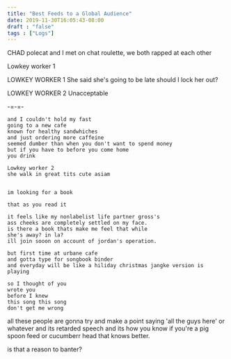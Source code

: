 ```yaml
---
title: "Best Feeds to a Global Audience"
date: 2019-11-30T16:05:43-08:00
draft : "false"
tags : ["Logs"]
---
```




CHAD
polecat and I met on chat roulette, we both rapped at each other


Lowkey worker 1

LOWKEY WORKER 1
She said she's going to be late should I lock her out?

LOWKEY WORKER 2
Unacceptable

-=-=-
```
and I couldn't hold my fast
going to a new cafe
known for healthy sandwhiches
and just ordering more caffeine
seemed dumber than when you don't want to spend money
but if you have to before you come home
you drink

Lowkey worker 2
she walk in great tits cute asiam


im looking for a book

that as you read it

it feels like my nonlabelist life partner gross's
ass cheeks are completely settled on my face.
is there a book thats make me feel that while
she's away? in la?
ill join sooon on account of jordan's operation.

but first time at urbane cafe
and gotta type for songbook binder
and everyday will be like a hiliday christmas jangke version is playing

so I thought of you
wrote you
before I knew
this song this song
don't get me wrong

```



all these people are gonna try and make a point saying 'all the guys here' or whatever and its retarded speech and its how you know if you're a pig spoon feed or cucumberr head that knows better.

is that a reason to banter?
